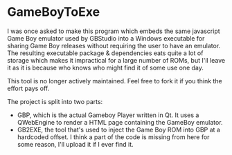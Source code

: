 # GameBoyToExe

I was once asked to make this program which embeds the same javascript Game Boy emulator used by GBStudio into a Windows executable for sharing Game Boy releases without requiring the user to have an emulator. The resulting executable package & dependencies eats quite a lot of storage which makes it impractical for a large number of ROMs, but I'll leave it as it is because who knows who might find it of some use one day. 

This tool is no longer actively maintained. Feel free to fork it if you think the effort pays off.

The project is split into two parts:

- GBP, which is the actual Gameboy Player written in Qt. It uses a QWebEngine to render a HTML page containing the GameBoy emulator.
- GB2EXE, the tool that's used to inject the Game Boy ROM into GBP at a hardcoded offset. I think a part of the code is missing from here for some reason, I'll upload it if I ever find it.
